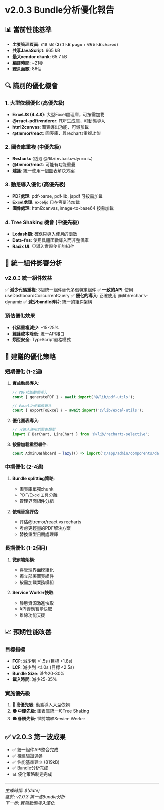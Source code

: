 # v2.0.3 Bundle分析優化報告

## 📊 當前性能基準
- **主要管理頁面**: 819 kB (28.1 kB page + 665 kB shared)
- **共享JavaScript**: 665 kB  
- **最大vendor chunk**: 65.7 kB
- **編譯時間**: ~21秒
- **總頁面數**: 86個

## 🔍 識別的優化機會

### 1. 大型依賴優化 (高優先級)
- **ExcelJS (4.4.0)**: 大型Excel處理庫，可按需加載
- **@react-pdf/renderer**: PDF生成庫，可動態導入
- **html2canvas**: 圖表導出功能，可懶加載
- **@tremor/react**: 圖表庫，與recharts重複功能

### 2. 圖表庫重複 (中優先級)
- **Recharts** (透過 @/lib/recharts-dynamic)
- **@tremor/react**: 可能有功能重疊
- **建議**: 統一使用一個圖表解決方案

### 3. 動態導入優化 (高優先級)
- **PDF處理**: pdf-parse, pdf-lib, jspdf 可按需加載
- **Excel處理**: exceljs 只在需要時加載
- **圖像處理**: html2canvas, image-to-base64 按需加載

### 4. Tree Shaking 機會 (中優先級)
- **Lodash類**: 確保只導入使用的函數
- **Date-fns**: 使用具體函數導入而非整個庫
- **Radix UI**: 只導入實際使用的組件

## 🎯 統一組件影響分析

### v2.0.3 統一組件效益
✅ **減少代碼重複**: 3個統一組件替代多個特定組件
✅ **一致的API**: 使用 useDashboardConcurrentQuery
✅ **優化的導入**: 正確使用 @/lib/recharts-dynamic
✅ **減少bundle碎片**: 統一的組件架構

### 預估優化效果
- **代碼重複減少**: ~15-25%
- **維護成本降低**: 統一API接口
- **類型安全**: TypeScript嚴格模式

## 🚀 建議的優化策略

### 短期優化 (1-2週)
1. **實施動態導入**:
   ```typescript
   // PDF功能動態導入
   const { generatePDF } = await import('@/lib/pdf-utils');
   
   // Excel功能動態導入  
   const { exportToExcel } = await import('@/lib/excel-utils');
   ```

2. **優化圖表導入**:
   ```typescript
   // 只導入使用的圖表類型
   import { BarChart, LineChart } from '@/lib/recharts-selective';
   ```

3. **按需加載重型組件**:
   ```typescript
   const AdminDashboard = lazy(() => import('@/app/admin/components/dashboard'));
   ```

### 中期優化 (2-4週)
1. **Bundle splitting策略**:
   - 圖表庫單獨chunk
   - PDF/Excel工具分離
   - 管理界面組件分組

2. **依賴替換評估**:
   - 評估@tremor/react vs recharts
   - 考慮更輕量的PDF解決方案
   - 替換重型日期處理庫

### 長期優化 (1-2個月)
1. **微前端架構**:
   - 將管理界面模組化
   - 獨立部署圖表組件
   - 按需加載業務模組

2. **Service Worker快取**:
   - 靜態資源激進快取
   - API響應智能快取
   - 離線功能支援

## 📈 預期性能改善

### 目標指標
- **FCP**: 減少到 <1.5s (目標 <1.8s)
- **LCP**: 減少到 <2.0s (目標 <2.5s)  
- **Bundle Size**: 減少20-30%
- **載入時間**: 減少25-35%

### 實施優先級
1. **🔴 高優先級**: 動態導入大型依賴
2. **🟡 中優先級**: 圖表庫統一和Tree Shaking
3. **🟢 低優先級**: 微前端和Service Worker

## ✅ v2.0.3 第一波成果
- ✅ 統一組件API整合完成
- ✅ 構建驗證通過
- ✅ 性能基準建立 (819kB)
- ✅ Bundle分析完成
- 📊 優化策略制定完成

---
*生成時間: $(date)*  
*基於: v2.0.3 第一波Bundle分析*  
*下一步: 實施動態導入優化*